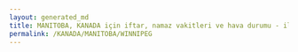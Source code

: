 ```yaml
---
layout: generated_md
title: MANITOBA, KANADA için iftar, namaz vakitleri ve hava durumu - ilçe/eyalet seç
permalink: /KANADA/MANITOBA/WINNIPEG
---
```


<script type="text/javascript">
  var country = KANADA;
  var city = MANITOBA;
  var state = WINNIPEG;
  var lat = 72;
  var lon = 21;
</script>
